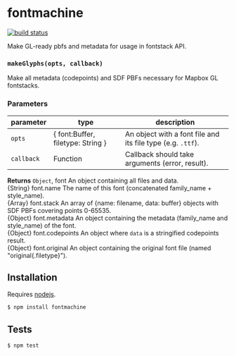 # fontmachine

[![build status](https://secure.travis-ci.org/mapbox/fontmachine.png)](http://travis-ci.org/mapbox/fontmachine)

Make GL-ready pbfs and metadata for usage in fontstack API.


### `makeGlyphs(opts, callback)`

Make all metadata (codepoints) and SDF PBFs
necessary for Mapbox GL fontstacks.

### Parameters

| parameter  | type                                                                      | description                                                 |
| ---------- | ------------------------------------------------------------------------- | ----------------------------------------------------------- |
| `opts`     | \{ font:Buffer, filetype: String \}                                       | An object with a font file and its file type (e.g. `.ttf`). |
| `callback` | Function                                                                  | Callback should take arguments (error, result).             |



**Returns** `Object`, font An object containing all files and data.  
{String} font.name The name of this font (concatenated family_name + style_name).  
{Array} font.stack An array of {name: filename, data: buffer} objects with SDF PBFs covering points 0-65535.  
{Object} font.metadata An object containing the metadata (family_name and style_name) of the font.  
{Object} font.codepoints An object where `data` is a stringified codepoints result.  
{Object} font.original An object containing the original font file (named "original{.filetype}").  

## Installation

Requires [nodejs](http://nodejs.org/).

```sh
$ npm install fontmachine
```

## Tests

```sh
$ npm test
```


